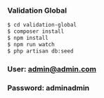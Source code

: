 ### Validation Global


```sh
$ cd validation-global
$ composer install
$ npm install
$ npm run watch
$ php artisan db:seed
```

### User: admin@admin.com
### Password: adminadmin